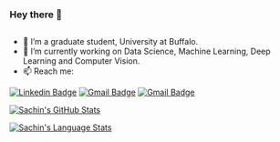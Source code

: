 ### Hey there 👋
##
- 🔭 I’m a graduate student, University at Buffalo.
- 🌱 I’m currently working on Data Science, Machine Learning, Deep Learning and Computer Vision.
- 📫 Reach me:

[![Linkedin Badge](https://img.shields.io/badge/-SachinBS-blue?style=flat-square&logo=Linkedin&logoColor=white&link=https://www.linkedin.com/in/sachin-bs-64b779166/)](https://www.linkedin.com/in/sachin-bs-64b779166/)
[![Gmail Badge](https://img.shields.io/badge/-sachinbe@buffalo.edu-c14438?style=flat-square&logo=Gmail&logoColor=white&link=mailto:sachinbe@buffalo.edu)](mailto:sachinbe@buffalo.edu) [![Gmail Badge](https://img.shields.io/badge/-sachinbe@buffalo.edu-c14438?style=flat-square&logo=Gmail&logoColor=white&link=mailto:sachin97.bs@gmail.com)](mailto:sachin97.bs@gmail.com)

[![Sachin's GitHub Stats](https://github-readme-stats.vercel.app/api/?username=sachin17git&count_private=true&theme=tokyonight&showicons=true)]()

[![Sachin's Language Stats](https://github-readme-stats.vercel.app/api/top-langs/?username=sachin17git&langs_count=5&theme=tokyonight)]()

<!--
**sachin17git/sachin17git** is a ✨ _special_ ✨ repository because its `README.md` (this file) appears on your GitHub profile.

Here are some ideas to get you started:

- 🔭 I’m currently working on ...
- 🌱 I’m currently learning ...
- 👯 I’m looking to collaborate on ...
- 🤔 I’m looking for help with ...
- 💬 Ask me about ...
- 📫 How to reach me: ...
- 😄 Pronouns: ...
- ⚡ Fun fact: ...
-->
